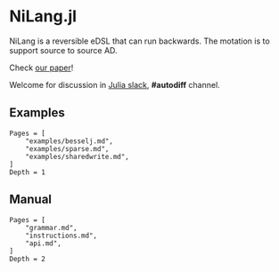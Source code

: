 # NiLang.jl

NiLang is a reversible eDSL that can run backwards. The motation is to support source to source AD.

Check [our paper](https://arxiv.org/abs/2003.04617)!

Welcome for discussion in [Julia slack](https://slackinvite.julialang.org/), **#autodiff** channel.

## Examples
```@contents
Pages = [
    "examples/besselj.md",
    "examples/sparse.md",
    "examples/sharedwrite.md",
]
Depth = 1
```

## Manual

```@contents
Pages = [
    "grammar.md",
    "instructions.md",
    "api.md",
]
Depth = 2
```
